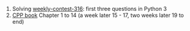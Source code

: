 1. Solving [weekly-contest-316](https://leetcode.com/contest/weekly-contest-316/): first three questions in Python 3
2. [CPP book](https://modoocode.com/135) Chapter 1 to 14 (a week later 15 - 17, two weeks later 19 to end)
